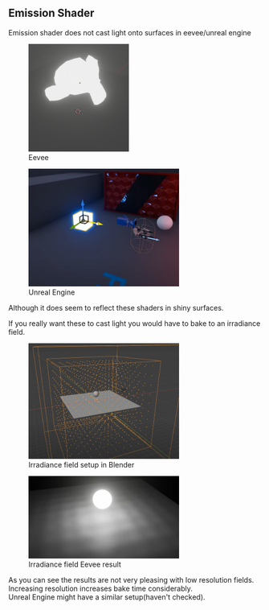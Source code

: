 ## Emission Shader
Emission shader does not cast light onto surfaces in eevee/unreal engine

<figure>
    <img src="images/eevee_emission_material.png" alt="eevee_emission_material" width="200"/>
    <figcaption>Eevee</figcaption>
</figure>
<figure>
    <img src="images/unreal_emission_material.png" alt="unreal_emission_material" width="300"/>
    <figcaption>Unreal Engine</figcaption>
</figure>

Although it does seem to reflect these shaders in shiny surfaces.

If you really want these to cast light you would have to bake to an irradiance field. 

<figure>
    <img src="images/eevee_irradiance_field_setup.png" alt="eevee_irradiance_field_setup" width="300"/>
    <figcaption>Irradiance field setup in Blender</figcaption>
</figure>

<figure>
    <img src="images/irradiance_fields_eevee_result.png" alt="irradiance_fields_eevee_result" width="300"/>
    <figcaption>Irradiance field Eevee result</figcaption>
</figure>

As you can see the results are not very pleasing with low resolution fields.
Increasing resolution increases bake time considerably.  
Unreal Engine might have a similar setup(haven't checked).

